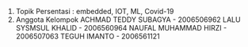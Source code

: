 1. Topik Persentasi : embedded, IOT, ML, Covid-19
2. Anggota Kelompok
    ACHMAD TEDDY SUBAGYA - 2006506962 
    LALU SYSMSUL KHALID - 2006560964 
    NAUFAL MUHAMMAD HIRZI - 2006507063
    TEGUH IMANTO - 2006561121
